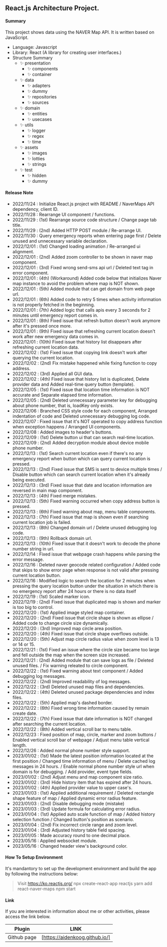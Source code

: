 ## React.js Architecture Project.

#### Summary

This project shows data using the NAVER Map API.
It is written based on JavaScript.

- Language: Javascript
- Library: React (A library for creating user interfaces.)
- Structure Summary
  - ✨ presentation
    - ✨ components
    - ✨ container
  - ✨ data
    - ✨ adapters
    - ✨ dummy
    - ✨ repositories
    - ✨ sources
  - ✨ domain
    - ✨ entities
    - ✨ usecases
  - ✨ utils
    - ✨ logger
    - ✨ regex
    - ✨ time
  - ✨ assets
    - ✨ images
    - ✨ lotties
    - ✨ strings
  - ✨ test
    - ✨ hidden
    - ✨ dummy

#### Release Note

- 2022/11/24 : Initialize React.js project with README / NaverMaps API dependency, client ID.
- 2022/11/28 : Rearrange UI component / functions.
- 2022/11/29 : (1st) Rearrange source code structure / Change page tab title.
- 2022/11/29 : (2nd) Added HTTP POST module / Re-arrange UI.
- 2022/11/30 : Query emergency reports when entering page first / Delete unused and unnecessary variable declaration.
- 2022/12/01 : (1st) Changed loading animation / Re-arranged ui alignment.
- 2022/12/01 : (2nd) Added zoom controller to be shown in naver map component.
- 2022/12/01 : (3rd) Fixed wrong send-sms api url / Deleted text tag in error component.
- 2022/12/01 : (4th) (Workaround) Added code below that initializes Naver map instance to avoid the problem where map is NOT shown.
- 2022/12/01 : (5th) Added module that can get domain from web page url.
- 2022/12/01 : (6th) Added code to retry 5 times when activity information is not properly fetched in the beginning.
- 2022/12/01 : (7th) Added logic that calls apis every 3 seconds for 2 minutes until emergency report comes in.
- 2022/12/01 : (8th) Fixed issue that refresh button doesn't work anymore after it's pressed once more.
- 2022/12/01 : (9th) Fixed issue that refreshing current location doesn't work after new emergency data comes in.
- 2022/12/01 : (10th) Fixed issue that history list disappears after refreshing current location data.
- 2022/12/02 : (1st) Fixed issue that copying link doesn't work after querying the current location.
- 2022/12/02 : (2nd) Fix mistake happened while fixing function to copy address.
- 2022/12/02 : (3rd) Applied all GUI data.
- 2022/12/02 : (4th) Fixed issue that history list is duplicated, Delete provider data and Added real-time query button (template).
- 2022/12/05 : (1st) Fixed issue that location time information is NOT accurate and Separate elapsed time information.
- 2022/12/05 : (2nd) Deleted unnecessary parameter key for debugging about phone number, that is, loadKey only exists.
- 2022/12/06 : Branched CSS style code for each component, Arranged indentation of code and Deleted unnecessary debugging log code.
- 2022/12/07 : Fixed issue that it's NOT operated to copy address function when exception happens / Arranged UI components.
- 2022/12/08 : Added images to header's buttons.
- 2022/12/09 : (1st) Delete button ui that can search real-time location.
- 2022/12/09 : (2nd) Added decryption module about device mobile phone number.
- 2022/12/13 : (1st) Search current location even if there's no any emergency report when button which can query current location is pressed.
- 2022/12/13 : (2nd) Fixed issue that SMS is sent to device multiple times / Disable button which can search current location when it's already being executed.
- 2022/12/13 : (3rd) Fixed issue that date and location information are reversed in main map component.
- 2022/12/13 : (4th) Fixed merge mistakes.
- 2022/12/13 : (5th) Fixed warning occurred when copy address button is pressed.
- 2022/12/13 : (6th) Fixed warning about map, menu table components.
- 2022/12/13 : (7th) Fixed issue that map is shown even if searching current location job is failed.
- 2022/12/13 : (8th) Changed domain url / Delete unused debugging log code.
- 2022/12/13 : (9th) Rollback domain url.
- 2022/12/13 : (10th) Fixed issue that it doesn't work to decode the phone number string in url.
- 2022/12/14 : Fixed issue that webpage crash happens while parsing the error message.
- 2022/12/16 : Deleted naver geocode related configuration / Added code that skips to show error page when response is not valid after pressing current location button.
- 2022/12/16 : Modified logic to search the location for 2 minutes when pressing the query location button under the situation in which there is no emergency report after 24 hours or there is no data itself
- 2022/12/19 : (1st) Scaled marker icon.
- 2022/12/19 : (2nd) Fixed issue that duplicated map is shown and marker is too big to control.
- 2022/12/20 : (1st) Applied image styled map container.
- 2022/12/20 : (2nd) Fixed issue that circle shape is shown as ellipse / Added code to change circle size dynamically.
- 2022/12/20 : (3rd) Improved map circle area position.
- 2022/12/20 : (4th) Fixed issue that circle shape overflows outside.
- 2022/12/20 : (5th) Adjust map circle radius value when zoom level is 13 or 14 or 15.
- 2022/12/21 : (1st) Fixed an issue where the circle size became too large and fell outside the map when the screen size increased.
- 2022/12/21 : (2nd) Added module that can save logs as file / Deleted unused files. / Fix warning releated to circle component.
- 2022/12/22 : (1st) Fixed warning about text component / Added debugging log messages.
- 2022/12/22 : (2nd) Improved readability of log messages.
- 2022/12/22 : (3rd) Deleted unused map files and dependencies.
- 2022/12/22 : (4th) Deleted unused package dependencies and index files.
- 2022/12/22 : (5th) Applied map's dashed border.
- 2022/12/22 : (6th) Fixed wrong time information caused by remain create date.
- 2022/12/22 : (7th) Fixed issue that date information is NOT changed after searching the current location.
- 2022/12/22 : (8th) Added vertical scroll bar to menu table.
- 2022/12/23 : Fixed position of map, circle, marker and zoom buttons / Enabled vertical scroll bar of webpage / Adjust menu table vertical length.
- 2022/12/26 : Added normal phone number style support.
- 2023/01/02 : (1st) Made the latest position information located at the first position / Changed time information of menu / Delete cached log messages in 24 hours. / Enable normal phone number style url when domain is for debugging. / Add provider, event type fields.
- 2023/01/02 : (2nd) Adjust menu and map component size ratio.
- 2023/01/02 : (3rd) Hide history item that has expired after 24 hours.
- 2023/01/02 : (4th) Applied provider value to upper case's.
- 2023/01/03 : (1st) Applied additional requirement / Deleted rectangle shape feature of map / Applied dynamic error radius feature.
- 2023/01/03 : (2nd) Disable debugging mode (mistake)
- 2023/01/03 : (3rd) Update formula for calculating error radius.
- 2023/01/04 : (1st) Applied auto scale function of map / Added history selection function / Changed button's position as scenario.
- 2023/01/04 : (2nd) Fix incorrect circle range and zoom level.
- 2023/01/04 : (3rd) Adjusted history table field spacing.
- 2023/01/05 : Made accuracy round to one decimal place.
- 2023/05/16 : Applied websocket module.
- 2023/05/16 : Changed header view's background color.

#### How To Setup Environment

It's mandantory to set up the development environment and build the app by following the instructions below:

> Visit https://ko.reactjs.org/
> npx create-react-app reactjs
> yarn add react-naver-maps
> npm start

#### Link

If you are interested in information about me or other activities, please access the link below.

| Plugin      | LINK                           |
| ----------- | ------------------------------ |
| Github page | [https://aidenkoog.github.io/] |
